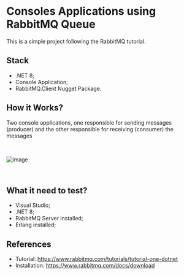 # Consoles Applications using RabbitMQ Queue
<p>This is a simple project following the RabbitMQ tutorial.</p>

## Stack
* .NET 8;
* Console Application;
* RabbitMQ.Client Nugget Package.

## How it Works?
<p>Two console applications, one responsible for sending messages (producer) and the other responsible for receiving (consumer) the messages</p>

<br>

![image](https://github.com/user-attachments/assets/422c468e-51fe-4461-a6c9-b84017f5331f)


<br>

## What it need to test?
* Visual Studio;
* .NET 8;
* RabbitMQ Server installed;
* Erlang installed;

## References
* Tutorial: https://www.rabbitmq.com/tutorials/tutorial-one-dotnet
* Installation: https://www.rabbitmq.com/docs/download
